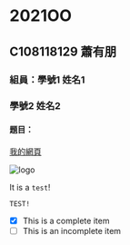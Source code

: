 # 2021OO

## C108118129 蕭有朋

###  組員：學號1 姓名1
###       學號2 姓名2

#### 題目：

[我的網頁](https://www.nkust.edu.tw/p/405-1000-5181,c2113.php)

![logo](https://www.nkust.edu.tw/var/file/0/1000/img/513/182513897.png "第一科大")

It is a `test`!

    TEST!

- [x] This is a complete item
- [ ] This is an incomplete item
